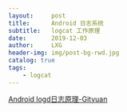```yaml
---
layout:     post
title:      Android 日志系统
subtitle:   logcat 工作原理
date:       2019-12-03
author:     LXG
header-img: img/post-bg-rwd.jpg
catalog: true
tags:
    - logcat
---
```


[Android logd日志原理-Gityuan](http://gityuan.com/2018/01/27/android-log/)
